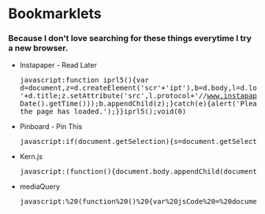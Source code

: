 # Bookmarklets
### Because I don't love searching for these things everytime I try a new browser.

- Instapaper - Read Later <pre>javascript:function iprl5(){var d=document,z=d.createElement('scr'+'ipt'),b=d.body,l=d.location;try{if(!b)throw(0);d.title='(Saving...) '+d.title;z.setAttribute('src',l.protocol+'//www.instapaper.com/j/QwJwyv9gaM8W?u='+encodeURIComponent(l.href)+'&t='+(new Date().getTime()));b.appendChild(z);}catch(e){alert('Please wait until the page has loaded.');}}iprl5();void(0)</pre>
- Pinboard - Pin This <pre>javascript:if(document.getSelection){s=document.getSelection();}else{s='';};document.location='https://pinboard.in/add?next=same&url='+encodeURIComponent(location.href)+'&description='+encodeURIComponent(s)+'&title='+encodeURIComponent(document.title)</pre>
- Kern.js <pre>javascript:(function(){document.body.appendChild(document.createElement('script')).src='http://bstro.github.com/kern.js/kern.js';})();</pre>
- mediaQuery <pre>javascript:%20(function%20()%20{var%20jsCode%20=%20document.createElement(%27script%27);jsCode.setAttribute(%27src%27,%20%27http://sparkbox.github.com/mediaQueryBookmarklet/bookmarklet-js/mediaQueryBookmarklet.js%27);document.body.appendChild(jsCode);}());</pre>

